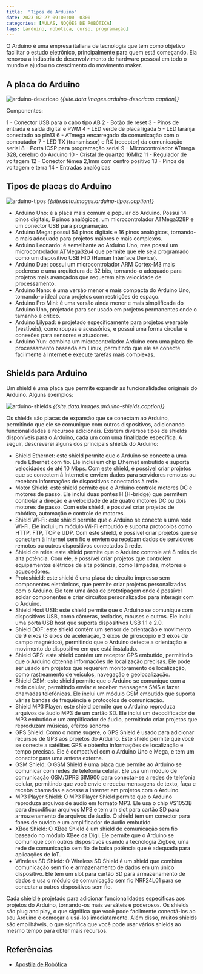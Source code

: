 ```yaml
---
title:  "Tipos de Arduino"
date: 2023-02-27 09:00:00 -0300
categories: [AULAS, NOÇÕES DE ROBÓTICA]
tags: [arduino, robótica, curso, programação]
---
```

O Arduino é uma empresa italiana de tecnologia que tem como objetivo facilitar o estudo eletrônico, principalmente para quem está começando. Ela renovou a indústria de desenvolvimento de hardware pessoal em todo o mundo e ajudou no crescimento do movimento maker.

## A placa do Arduino

![arduino-descricao]({{site.data.images.arduino-descricao.link}})
_{{site.data.images.arduino-descricao.caption}}_

Componentes:

1 - Conector USB para o cabo tipo AB
2 - Botão de reset
3 - Pinos de entrada e saída digital e PWM
4 - LED verde de placa ligada
5 - LED laranja conectado ao pin13
6 - ATmega encarregado da comunicação com o computador
7 - LED TX (transmissor) e RX (receptor) da comunicação serial
8 - Porta ICSP para programação serial
9 - Microcontrolador ATmega 328, cérebro do Arduino
10 - Cristal de quartzo 16Mhz
11 - Regulador de voltagem
12 - Conector fêmea 2,1mm com centro positivo
13 - Pinos de voltagem e terra
14 - Entradas analógicas

## Tipos de placas do Arduino

![arduino-tipos]({{site.data.images.arduino-tipos.link}})
_{{site.data.images.arduino-tipos.caption}}_

- Arduino Uno: é a placa mais comum e popular do Arduino. Possui 14 pinos digitais, 6 pinos analógicos, um microcontrolador ATMega328P e um conector USB para programação.
- Arduino Mega: possui 54 pinos digitais e 16 pinos analógicos, tornando-o mais adequado para projetos maiores e mais complexos.
- Arduino Leonardo: é semelhante ao Arduino Uno, mas possui um microcontrolador ATMega32u4 que permite que ele seja programado como um dispositivo USB HID (Human Interface Device).
- Arduino Due: possui um microcontrolador ARM Cortex-M3 mais poderoso e uma arquitetura de 32 bits, tornando-o adequado para projetos mais avançados que requerem alta velocidade de processamento.
- Arduino Nano: é uma versão menor e mais compacta do Arduino Uno, tornando-o ideal para projetos com restrições de espaço.
- Arduino Pro Mini: é uma versão ainda menor e mais simplificada do Arduino Uno, projetado para ser usado em projetos permanentes onde o tamanho é crítico.
- Arduino Lilypad: é projetado especificamente para projetos wearable (vestíveis), como roupas e acessórios, e possui uma forma circular e conexões para sensores e atuadores.
- Arduino Yun: combina um microcontrolador Arduino com uma placa de processamento baseada em Linux, permitindo que ele se conecte facilmente à Internet e execute tarefas mais complexas.

## Shields para Arduino

Um shield é uma placa que permite expandir as funcionalidades originais do Arduino. Alguns exemplos:

![arduino-shields]({{site.data.images.arduino-shields.link}})
_{{site.data.images.arduino-shields.caption}}_

Os shields são placas de expansão que se conectam ao Arduino, permitindo que ele se comunique com outros dispositivos, adicionando funcionalidades e recursos adicionais. Existem diversos tipos de shields disponíveis para o Arduino, cada um com uma finalidade específica. A seguir, descreverei alguns dos principais shields do Arduino:

- Shield Ethernet: este shield permite que o Arduino se conecte a uma rede Ethernet com fio. Ele inclui um chip Ethernet embutido e suporta velocidades de até 10 Mbps. Com este shield, é possível criar projetos que se conectem à Internet e enviem dados para servidores remotos ou recebam informações de dispositivos conectados à rede.
- Motor Shield: este shield permite que o Arduino controle motores DC e motores de passo. Ele inclui duas pontes H (H-bridge) que permitem controlar a direção e a velocidade de até quatro motores DC ou dois motores de passo. Com este shield, é possível criar projetos de robótica, automação e controle de motores.
- Shield Wi-Fi: este shield permite que o Arduino se conecte a uma rede Wi-Fi. Ele inclui um módulo Wi-Fi embutido e suporta protocolos como HTTP, FTP, TCP e UDP. Com este shield, é possível criar projetos que se conectem à Internet sem fio e enviem ou recebam dados de servidores remotos ou outros dispositivos conectados à rede.
- Shield de relés: este shield permite que o Arduino controle até 8 relés de alta potência. Com ele, é possível criar projetos que controlem equipamentos elétricos de alta potência, como lâmpadas, motores e aquecedores.
- Protoshield: este shield é uma placa de circuito impresso sem componentes eletrônicos, que permite criar projetos personalizados com o Arduino. Ele tem uma área de prototipagem onde é possível soldar componentes e criar circuitos personalizados para interagir com o Arduino.
- Shield Host USB: este shield permite que o Arduino se comunique com dispositivos USB, como câmeras, teclados, mouses e outros. Ele inclui uma porta USB host que suporta dispositivos USB 1.1 e 2.0.
- Shield DOF: este shield contém um sensor de orientação e movimento de 9 eixos (3 eixos de aceleração, 3 eixos de giroscópio e 3 eixos de campo magnético), permitindo que o Arduino detecte a orientação e movimento do dispositivo em que está instalado.
- Shield GPS: este shield contém um receptor GPS embutido, permitindo que o Arduino obtenha informações de localização precisas. Ele pode ser usado em projetos que requerem monitoramento de localização, como rastreamento de veículos, navegação e geolocalização.
- Shield GSM: este shield permite que o Arduino se comunique com a rede celular, permitindo enviar e receber mensagens SMS e fazer chamadas telefônicas. Ele inclui um módulo GSM embutido que suporta várias bandas de frequência e protocolos de comunicação.
- Shield MP3 Player: este shield permite que o Arduino reproduza arquivos de áudio MP3 de um cartão SD. Ele inclui um decodificador de MP3 embutido e um amplificador de áudio, permitindo criar projetos que reproduzam músicas, efeitos sonoros
- GPS Shield: Como o nome sugere, o GPS Shield é usado para adicionar recursos de GPS aos projetos do Arduino. Este shield permite que você se conecte a satélites GPS e obtenha informações de localização e tempo precisas. Ele é compatível com o Arduino Uno e Mega, e tem um conector para uma antena externa.
- GSM Shield: O GSM Shield é uma placa que permite ao Arduino se comunicar com redes de telefonia celular. Ele usa um módulo de comunicação GSM/GPRS SIM900 para conectar-se a redes de telefonia celular, permitindo que você envie e receba mensagens de texto, faça e receba chamadas e acesse a internet em projetos com o Arduino.
- MP3 Player Shield: O MP3 Player Shield permite que o Arduino reproduza arquivos de áudio em formato MP3. Ele usa o chip VS1053B para decodificar arquivos MP3 e tem um slot para cartão SD para armazenamento de arquivos de áudio. O shield tem um conector para fones de ouvido e um amplificador de áudio embutido.
- XBee Shield: O XBee Shield é um shield de comunicação sem fio baseado no módulo XBee da Digi. Ele permite que o Arduino se comunique com outros dispositivos usando a tecnologia Zigbee, uma rede de comunicação sem fio de baixa potência que é adequada para aplicações de IoT.
- Wireless SD Shield: O Wireless SD Shield é um shield que combina comunicação sem fio e armazenamento de dados em um único dispositivo. Ele tem um slot para cartão SD para armazenamento de dados e usa o módulo de comunicação sem fio NRF24L01 para se conectar a outros dispositivos sem fio.

Cada shield é projetado para adicionar funcionalidades específicas aos projetos do Arduino, tornando-os mais versáteis e poderosos. Os shields são plug and play, o que significa que você pode facilmente conectá-los ao seu Arduino e começar a usá-los imediatamente. Além disso, muitos shields são empilháveis, o que significa que você pode usar vários shields ao mesmo tempo para obter mais recursos.

## Referências

- [Apostila de Robótica]({{site.data.references.apostilas.informatica[3].link}})